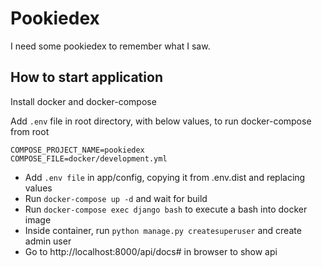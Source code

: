 # Pookiedex

I need some pookiedex to remember what I saw.

## How to start application

Install docker and docker-compose

Add `.env` file in root directory, with below values, to run docker-compose from root

```
COMPOSE_PROJECT_NAME=pookiedex
COMPOSE_FILE=docker/development.yml
```

- Add `.env file` in app/config, copying it from .env.dist and replacing values
- Run `docker-compose up -d` and wait for build
- Run `docker-compose exec django bash` to execute a bash into docker image
- Inside container, run `python manage.py createsuperuser` and create admin user
- Go to http://localhost:8000/api/docs# in browser to show api

